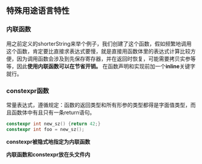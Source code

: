 ## 特殊用途语言特性 ##
### 内联函数 ###
用之前定义的shorterString来举个例子，我们创建了这个函数，假如频繁地调用这个函数，肯定要比直接求表达式要慢，就是直接用函数体里的表达式计算比较方便，因为调用函数会涉及到先保存寄存器，并在返回时恢复，可能需要拷贝实参等等，因此**使用内联函数可以在节省开销。**
在函数声明和实现前加一个**inline**关键字就行。
### constexpr函数 ###
常量表达式，遵循规定：函数的返回类型和所有形参的类型都得是字面值类型，而且函数体中有且只有一条return语句。
```cpp
constexpr int new_sz() {return 42;}
constexpr int foo = new_sz();
```
**constexpr被隐式地指定为内联函数**

**内联函数和constexpr放在头文件内**